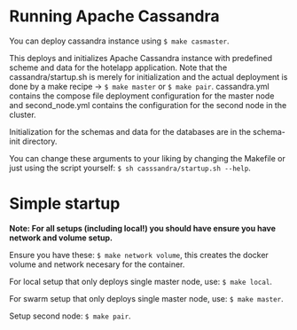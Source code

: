 # Running Apache Cassandra

You can deploy cassandra instance using `$ make casmaster`.
  
This deploys and initializes Apache Cassandra instance with predefined scheme and data for the hotelapp application. Note that the cassandra/startup.sh is merely for initialization and the actual deployment is done by a make recipe -> `$ make master` or `$ make pair`. cassandra.yml contains the compose file deployment configuration for the master node and second\_node.yml contains the configuration for the second node in the cluster.

Initialization for the schemas and data for the databases are in the schema-init directory.
  
You can change these arguments to your liking by changing the Makefile or just using the script yourself: `$ sh casssandra/startup.sh --help`.  

# Simple startup

**Note: For all setups (including local!) you should have ensure you have network and volume setup.**

Ensure you have these: `$ make network volume`, this creates the docker volume and network necesary for the container.

For local setup that only deploys single master node, use: `$ make local`.

For swarm setup that only deploys single master node, use: `$ make master`.

Setup second node: `$ make pair`.
